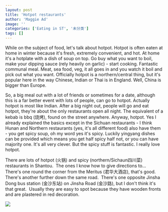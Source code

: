 ```yaml
---
layout: post
title: 'Hotpot restaurants'
author: 'Maggie Ad'
image: ''
categories: ['Eating in ST', '未分类']
tags: []
---
```


While on the subject of food, let's talk about hotpot. Hotpot is often eaten at home in winter because it's fresh, extremely convenient, and hot. At home it's a hotplate with a dish of soup on top. Go buy what you want to boil, make your dipping sauce (rely heavily on garlic) - start cooking. Fantastic communal meal. Meat, sea food, veg, it all goes in and you watch it boil and pick out what you want. Officially hotpot is a northern/central thing, but it's popular here in the way Chinese, Indian or Thai is in England. Well, China is bigger than Europe.

So, a big meal out with a lot of friends or sometimes for a date, although this is a far better event with lots of people, can go to hotpot. Actually hotpot is most like Indian. After a big night out, people will go and eat hotpot, they're about the only restaurants open all night. The equivalent of a kebab is bbq (烧烤), found on the street anywhere. Anyway, hotpot. Yes I already explained the basics except in the Sichuan restaurants - I think Hunan and Northern restaurants (yes, it's all different food) also have them - you get spicy soup, oh my word yes it's spicy. Luckily yingyang dishes can be provided which means you get half spicy half not, or you can have majority one. It's all very clever. But the spicy stuff is fantastic. I really love hotpot.

There are lots of hotpot (火锅) and spicy (northern/Sichaun四川菜) restaurants in Shantou.  The ones I know how to give directions to...  There's one round the corner from the Meritus (君华大酒店), that's good.  There's another further down the same road.  There's one opposite Jinsha Dong bus station (金沙东站) on Jinsha Road (金沙路), but I don't think it's that great.  Usually they are easy to spot because they have wooden fronts and are plastered in red decoration. 

![](http://static.flickr.com/6/68220222_28d7a29c3e_m.jpg)